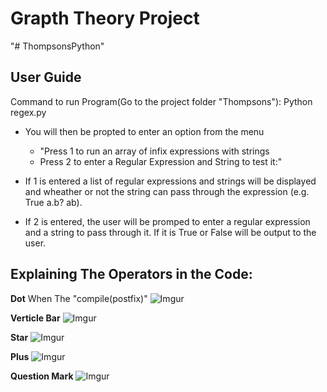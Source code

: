 # Grapth Theory Project #

"# ThompsonsPython" 

## User Guide ##
Command to run Program(Go to the project folder "Thompsons"):
    Python regex.py

* You will then be propted to enter an option from the menu
    * "Press 1 to run an array of infix expressions with strings
    * Press 2 to enter a Regular Expression and String to test it:"

* If 1 is entered a list of regular expressions and strings will be displayed and 
wheather or not the string can pass through the expression (e.g. True a.b? ab).
* If 2 is entered, the user will be promped to enter a regular expression and 
a string to pass through it. If it is True or False will be output to the user.


## Explaining The Operators in the Code: ##

__Dot__
When The "compile(postfix)"
![Imgur](https://i.imgur.com/1CbJa9I.jpg)

__Verticle Bar__
![Imgur](https://i.imgur.com/83P2N6u.jpg)

__Star__
![Imgur](https://i.imgur.com/22vaqGr.jpg)

__Plus__
![Imgur](https://i.imgur.com/LBfmxtJ.jpg)

__Question Mark__
![Imgur](https://i.imgur.com/TE5FNza.jpg)

